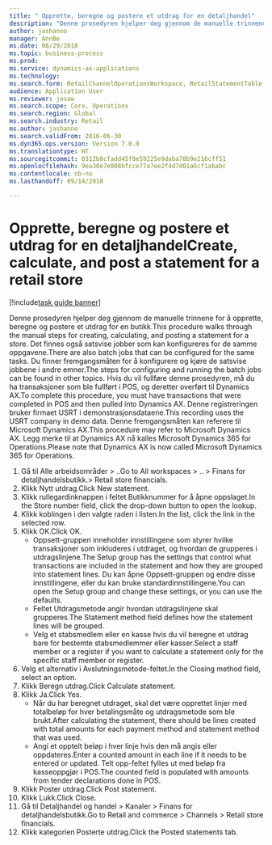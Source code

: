 ```yaml
--- 
title: " Opprette, beregne og postere et utdrag for en detaljhandel"
description: "Denne prosedyren hjelper deg gjennom de manuelle trinnene for å opprette, beregne og postere et utdrag for en butikk."
author: jashanno
manager: AnnBe
ms.date: 08/29/2018
ms.topic: business-process
ms.prod: 
ms.service: dynamics-ax-applications
ms.technology: 
ms.search.form: RetailChannelOperationsWorkspace, RetailStatementTable
audience: Application User
ms.reviewer: josaw
ms.search.scope: Core, Operations
ms.search.region: Global
ms.search.industry: Retail
ms.author: jashanno
ms.search.validFrom: 2016-06-30
ms.dyn365.ops.version: Version 7.0.0
ms.translationtype: HT
ms.sourcegitcommit: 0312b8cfadd45f8e59225e9daba78b9e216cff51
ms.openlocfilehash: 9ea30e7e008bfcce77a7ee2f4d7d01a6cf1ababc
ms.contentlocale: nb-no
ms.lasthandoff: 09/14/2018

---
```

# <a name="create-calculate-and-post-a-statement-for-a-retail-store"></a><span data-ttu-id="05ec5-103"> Opprette, beregne og postere et utdrag for en detaljhandel</span><span class="sxs-lookup"><span data-stu-id="05ec5-103">Create, calculate, and post a statement for a retail store</span></span>

[!include[task guide banner](../includes/task-guide-banner.md)]

<span data-ttu-id="05ec5-104">Denne prosedyren hjelper deg gjennom de manuelle trinnene for å opprette, beregne og postere et utdrag for en butikk.</span><span class="sxs-lookup"><span data-stu-id="05ec5-104">This procedure walks through the manual steps for creating, calculating, and posting a statement for a store.</span></span> <span data-ttu-id="05ec5-105">Det finnes også satsvise jobber som kan konfigureres for de samme oppgavene.</span><span class="sxs-lookup"><span data-stu-id="05ec5-105">There are also batch jobs that can be configured for the same tasks.</span></span> <span data-ttu-id="05ec5-106">Du finner fremgangsmåten for å konfigurere og kjøre de satsvise jobbene i andre emner.</span><span class="sxs-lookup"><span data-stu-id="05ec5-106">The steps for configuring and running the batch jobs can be found in other topics.</span></span> <span data-ttu-id="05ec5-107">Hvis du vil fullføre denne prosedyren, må du ha transaksjoner som ble fullført i POS, og deretter overført til Dynamics AX.</span><span class="sxs-lookup"><span data-stu-id="05ec5-107">To complete this procedure, you must have transactions that were completed in POS and then pulled into Dynamics AX.</span></span> <span data-ttu-id="05ec5-108">Denne registreringen bruker firmaet USRT i demonstrasjonsdataene.</span><span class="sxs-lookup"><span data-stu-id="05ec5-108">This recording uses the USRT company in demo data.</span></span> <span data-ttu-id="05ec5-109">Denne fremgangsmåten kan referere til Microsoft Dynamics AX.</span><span class="sxs-lookup"><span data-stu-id="05ec5-109">This procedure may refer to Microsoft Dynamics AX.</span></span> <span data-ttu-id="05ec5-110">Legg merke til at Dynamics AX nå kalles Microsoft Dynamics 365 for Operations.</span><span class="sxs-lookup"><span data-stu-id="05ec5-110">Please note that Dynamics AX is now called Microsoft Dynamics 365 for Operations.</span></span>

1. <span data-ttu-id="05ec5-111">Gå til Alle arbeidsområder > ..</span><span class="sxs-lookup"><span data-stu-id="05ec5-111">Go to All workspaces > ..</span></span> <span data-ttu-id="05ec5-112">> Finans for detaljhandelsbutikk.</span><span class="sxs-lookup"><span data-stu-id="05ec5-112">> Retail store financials.</span></span>
2. <span data-ttu-id="05ec5-113">Klikk Nytt utdrag.</span><span class="sxs-lookup"><span data-stu-id="05ec5-113">Click New statement.</span></span>
3. <span data-ttu-id="05ec5-114">Klikk rullegardinknappen i feltet Butikknummer for å åpne oppslaget.</span><span class="sxs-lookup"><span data-stu-id="05ec5-114">In the Store number field, click the drop-down button to open the lookup.</span></span>
4. <span data-ttu-id="05ec5-115">Klikk koblingen i den valgte raden i listen.</span><span class="sxs-lookup"><span data-stu-id="05ec5-115">In the list, click the link in the selected row.</span></span>
5. <span data-ttu-id="05ec5-116">Klikk OK.</span><span class="sxs-lookup"><span data-stu-id="05ec5-116">Click OK.</span></span>
    * <span data-ttu-id="05ec5-117">Oppsett-gruppen inneholder innstillingene som styrer hvilke transaksjoner som inkluderes i utdraget, og hvordan de grupperes i utdragslinjene.</span><span class="sxs-lookup"><span data-stu-id="05ec5-117">The Setup group has the settings that control what transactions are included in the statement and how they are grouped into statement lines.</span></span> <span data-ttu-id="05ec5-118">Du kan åpne Oppsett-gruppen og endre disse innstillingene, eller du kan bruke standardinnstillingene.</span><span class="sxs-lookup"><span data-stu-id="05ec5-118">You can open the Setup group and change these settings, or you can use the defaults.</span></span>  
    * <span data-ttu-id="05ec5-119">Feltet Utdragsmetode angir hvordan utdragslinjene skal grupperes.</span><span class="sxs-lookup"><span data-stu-id="05ec5-119">The Statement method field defines how the statement lines will be grouped.</span></span>  
    * <span data-ttu-id="05ec5-120">Velg et stabsmedlem eller en kasse hvis du vil beregne et utdrag bare for bestemte stabsmedlemmer eller kasser.</span><span class="sxs-lookup"><span data-stu-id="05ec5-120">Select a staff member or a register if you want to calculate a statement only for the specific staff member or register.</span></span>  
6. <span data-ttu-id="05ec5-121">Velg et alternativ i Avslutningsmetode-feltet.</span><span class="sxs-lookup"><span data-stu-id="05ec5-121">In the Closing method field, select an option.</span></span>
7. <span data-ttu-id="05ec5-122">Klikk Beregn utdrag.</span><span class="sxs-lookup"><span data-stu-id="05ec5-122">Click Calculate statement.</span></span>
8. <span data-ttu-id="05ec5-123">Klikk Ja.</span><span class="sxs-lookup"><span data-stu-id="05ec5-123">Click Yes.</span></span>
    * <span data-ttu-id="05ec5-124">Når du har beregnet utdraget, skal det være opprettet linjer med totalbeløp for hver betalingsmåte og utdragsmetode som ble brukt.</span><span class="sxs-lookup"><span data-stu-id="05ec5-124">After calculating the statement, there should be lines created with total amounts for each payment method and statement method that was used.</span></span>  
    * <span data-ttu-id="05ec5-125">Angi et opptelt beløp i hver linje hvis den må angis eller oppdateres.</span><span class="sxs-lookup"><span data-stu-id="05ec5-125">Enter a counted amount in each line if it needs to be entered or updated.</span></span> <span data-ttu-id="05ec5-126">Telt opp-feltet fylles ut med beløp fra kasseoppgjør i POS.</span><span class="sxs-lookup"><span data-stu-id="05ec5-126">The counted field is populated with amounts from tender declarations done in POS.</span></span>  
9. <span data-ttu-id="05ec5-127">Klikk Poster utdrag.</span><span class="sxs-lookup"><span data-stu-id="05ec5-127">Click Post statement.</span></span>
10. <span data-ttu-id="05ec5-128">Klikk Lukk.</span><span class="sxs-lookup"><span data-stu-id="05ec5-128">Click Close.</span></span>
11. <span data-ttu-id="05ec5-129">Gå til Detaljhandel og handel > Kanaler > Finans for detaljhandelsbutikk.</span><span class="sxs-lookup"><span data-stu-id="05ec5-129">Go to Retail and commerce > Channels > Retail store financials.</span></span>
12. <span data-ttu-id="05ec5-130">Klikk kategorien Posterte utdrag.</span><span class="sxs-lookup"><span data-stu-id="05ec5-130">Click the Posted statements tab.</span></span>



